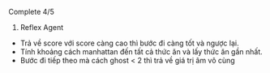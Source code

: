 Complete 4/5

1. Reflex Agent
  - Trả về score với score càng cao thì bước đi càng tốt và ngược lại.
  - Tính khoảng cách manhattan đến tất cả thức ăn và lấy thức ăn gần nhất.
  - Bước đi tiếp theo mà cách ghost < 2 thì trả về giá trị âm vô cùng
